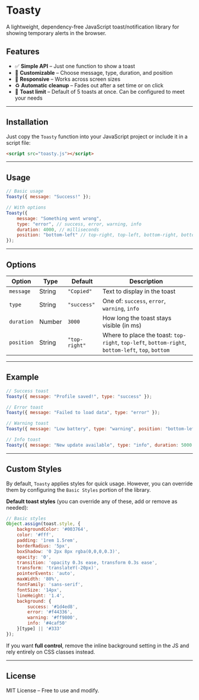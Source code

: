 # Toasty  
A lightweight, dependency-free JavaScript toast/notification library for showing temporary alerts in the browser.  

## Features  
- ✅ **Simple API** – Just one function to show a toast  
- 🎯 **Customizable** – Choose message, type, duration, and position  
- 📱 **Responsive** – Works across screen sizes  
- ♻ **Automatic cleanup** – Fades out after a set time or on click  
- 🔢 **Toast limit** – Default of 5 toasts at once. Can be configured to meet your needs

---

## Installation  

Just copy the `Toasty` function into your JavaScript project or include it in a script file:  

```html
<script src="toasty.js"></script>
```

---

## Usage  

```javascript
// Basic usage
Toasty({ message: "Success!" });

// With options
Toasty({
    message: "Something went wrong",
    type: "error", // success, error, warning, info
    duration: 4000, // milliseconds
    position: "bottom-left" // top-right, top-left, bottom-right, bottom-left, top, bottom
});
```

---

## Options  

| Option     | Type     | Default      | Description |
|------------|----------|--------------|-------------|
| `message`  | String   | `"Copied"`   | Text to display in the toast |
| `type`     | String   | `"success"`  | One of: `success`, `error`, `warning`, `info` |
| `duration` | Number   | `3000`       | How long the toast stays visible (in ms) |
| `position` | String   | `"top-right"`| Where to place the toast: `top-right`, `top-left`, `bottom-right`, `bottom-left`, `top`, `bottom` |

---

## Example  

```javascript
// Success toast
Toasty({ message: "Profile saved!", type: "success" });

// Error toast
Toasty({ message: "Failed to load data", type: "error" });

// Warning toast
Toasty({ message: "Low battery", type: "warning", position: "bottom-left" });

// Info toast
Toasty({ message: "New update available", type: "info", duration: 5000 });
```

---

## Custom Styles  

By default, `Toasty` applies styles for quick usage. However, you can override them by configuring the `Basic Styles` portion of the library.  

**Default toast styles** (you can override any of these, add or remove as needed):  
```js
// Basic styles
Object.assign(toast.style, {
    backgroundColor: '#003764',
    color: '#fff',
    padding: '1rem 1.5rem',
    borderRadius: '5px',
    boxShadow: '0 2px 8px rgba(0,0,0,0.3)',
    opacity: '0',
    transition: 'opacity 0.3s ease, transform 0.3s ease',
    transform: 'translateY(-20px)',
    pointerEvents: 'auto',
    maxWidth: '80%',
    fontFamily: 'sans-serif',
    fontSize: '14px',
    lineHeight: '1.4',
    background: {
        success: '#1d4ed8',
        error: '#f44336',
        warning: '#ff9800',
        info: '#4caf50'
    }[type] || '#333'
});
```

If you want **full control**, remove the inline background setting in the JS and rely entirely on CSS classes instead.

---

## License  
MIT License – Free to use and modify.  
